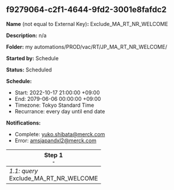 ## f9279064-c2f1-4644-9fd2-3001e8fafdc2

**Name** (not equal to External Key)**:** Exclude_MA_RT_NR_WELCOME

**Description:** n/a

**Folder:** my automations/PROD/vac/RT/JP_MA_RT_NR_WELCOME/

**Started by:** Schedule

**Status:** Scheduled

**Schedule:**

* Start: 2022-10-17 21:00:00 +09:00
* End: 2079-06-06 00:00:00 +09:00
* Timezone: Tokyo Standard Time
* Recurrance: every day until end date

**Notifications:**

* Complete: yuko.shibata@merck.com
* Error: amsjapandxl2@merck.com

| Step 1<br>_<small>-</small>_ |
| --- |
| _1.1: query_<br>Exclude_MA_RT_NR_WELCOME |

